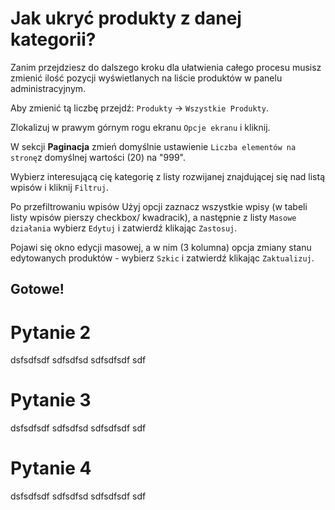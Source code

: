 # Jak ukryć produkty z danej kategorii?
Zanim przejdziesz do dalszego kroku dla ułatwienia całego procesu musisz zmienić ilość pozycji wyświetlanych na liście produktów w panelu administracyjnym.

Aby zmienić tą liczbę przejdź: `Produkty` -> `Wszystkie Produkty`.

Zlokalizuj w prawym górnym rogu ekranu `Opcje ekranu` i kliknij.

W sekcji **Paginacja** zmień domyślnie ustawienie `Liczba elementów na stronę`z domyślnej wartości (20) na "999".

Wybierz interesującą cię kategorię z listy rozwijanej znajdującej się nad listą wpisów i kliknij `Filtruj`.

Po przefiltrowaniu wpisów Użyj opcji zaznacz wszystkie wpisy (w tabeli listy wpisów pierszy checkbox/ kwadracik), a następnie z listy `Masowe działania` wybierz `Edytuj` i zatwierdź klikając `Zastosuj`.

Pojawi się okno edycji masowej, a w nim (3 kolumna) opcja zmiany stanu edytowanych produktów - wybierz `Szkic` i zatwierdź klikając `Zaktualizuj`.

## Gotowe!


# Pytanie 2

dsfsdfsdf
sdfsdfsd
sdfsdfsdf
sdf

# Pytanie 3

dsfsdfsdf
sdfsdfsd
sdfsdfsdf
sdf

# Pytanie 4

dsfsdfsdf
sdfsdfsd
sdfsdfsdf
sdf

